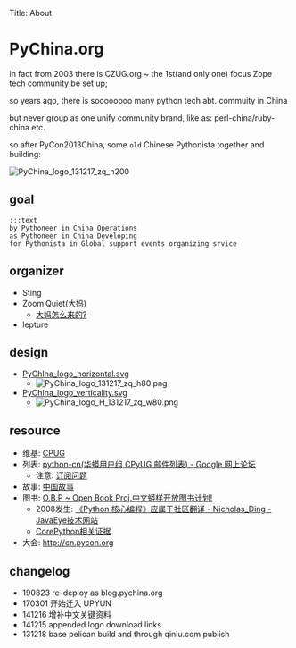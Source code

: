 Title: About

# PyChina.org

in fact from 2003 there is CZUG.org ~ the 1st(and only one) focus Zope tech community be set up;

so years ago, there is soooooooo many python tech abt. commuity in China

but never group as one unify community brand,
like as: perl-china/ruby-china etc. 

so after PyCon2013China, some `old` Chinese Pythonista together and building:

![PyChina_logo_131217_zq_h200](../_images/PyChina_logo_131217_zq_h200.png)

## goal


    :::text
    by Pythoneer in China Operations
    as Pythoneer in China Developing
    for Pythonista in Global support events organizing srvice


## organizer

- Sting
- Zoom.Quiet(大妈)
    + [大妈怎么来的?](http://wiki.woodpecker.org.cn/moin/ZoomQuietAbt)
- lepture

## design

- [PyChIna_logo_horizontal.svg](http://pyconcn.qiniudn.com/zoomquiet/res/logo/PyChIna_logo_131217_zq.svg)
    + ![PyChina_logo_131217_zq_h80.png](http://pyconcn.qiniudn.com/zoomquiet/res/logo/PyChina_logo_131217_zq_h80.png)
- [PyChIna_logo_verticality.svg](http://pyconcn.qiniudn.com/zoomquiet/res/logo/PyChIna_logo_H_131217_zq.svg)
    - ![PyChina_logo_H_131217_zq_w80.png](http://pyconcn.qiniudn.com/zoomquiet/res/logo/PyChina_logo_H_131217_zq_w80.png)

## resource

- 维基: [CPUG](http://wiki.woodpecker.org.cn/moin/CPUG)
- 列表: [python-cn(华蟒用户组,CPyUG 邮件列表) - Google 网上论坛](https://groups.google.com/forum/#!forum/python-cn)
    + 注意: [订阅问题](https://code.google.com/p/cpyug/wiki/PythonCn#%E8%AE%A2%E9%98%85%E9%97%AE%E9%A2%98)
- 故事: [中国故事](https://code.google.com/p/cpyug/wiki/CpyUg)
- 图书: [O.B.P ~ Open Book Proj.中文蟒样开放图书计划!](https://code.google.com/p/openbookproject/)
    + 2008发生: [《Python 核心编程》应属于社区翻译 - Nicholas_Ding - JavaEye技术网站](http://devrel.zoomquiet.io/data/20080704230201/index.html)
    + [CorePython相关证据](http://devrel.zoomquiet.io/data/20080703232127/index.html)
- 大会: http://cn.pycon.org

## changelog

- 190823 re-deploy as blog.pychina.org
- 170301 开始迁入 UPYUN
- 141216 增补中文关键资料
- 141215 appended logo download links
- 131218 base pelican build and through qiniu.com publish
